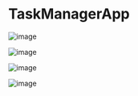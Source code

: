 # TaskManagerApp

![image](https://github.com/user-attachments/assets/fc2a86c9-cac9-4a4c-9a18-77e9e28e6651)

![image](https://github.com/user-attachments/assets/dad5f4a6-3e63-479d-9c5d-97e9d32f390e)

![image](https://github.com/user-attachments/assets/5092f902-c48e-4acd-a7eb-db861e869dcc)

![image](https://github.com/user-attachments/assets/c7853012-b8cc-41d4-9a44-6a3ca1ef353c)


